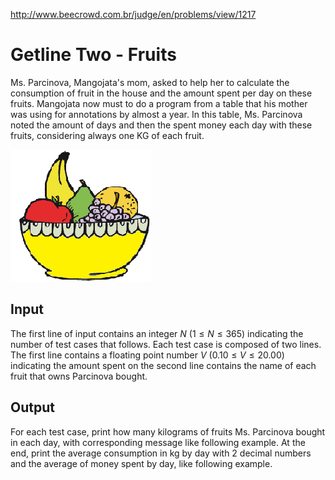 http://www.beecrowd.com.br/judge/en/problems/view/1217

# Getline Two - Fruits

Ms. Parcinova, Mangojata's mom, asked to help her to calculate the consumption
of fruit in the house and the amount spent per day on these fruits. Mangojata
now must to do a program from a table that his mother was using for
annotations by almost a year. In this table, Ms. Parcinova noted the amount of
days and then the spent money each day with these fruits, considering always
one KG of each fruit.

![](imgs/UOJ_1217.png)

## Input

The first line of input contains an integer $N$ ($1 \leq N \leq 365$)
indicating the number of test cases that follows. Each test case is composed
of two lines. The first line contains a floating point number $V$
($0.10 \leq V \leq 20.00$) indicating the amount spent on the second line
contains the name of each fruit that owns Parcinova bought.

## Output

For each test case, print how many kilograms of fruits Ms. Parcinova bought in
each day, with corresponding message like following example. At the end, print
the average consumption in kg by day with 2 decimal numbers and the average of
money spent by day, like following example.
